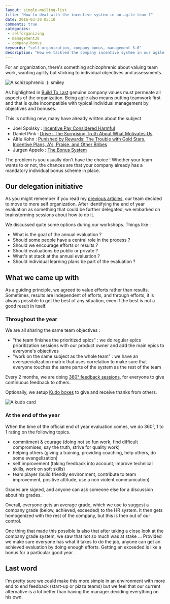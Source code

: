 ```yaml
---
layout: single-mailing-list
title: "How to deal with the incentive system in an agile team ?"
date: 2016-03-30 05:10
comments: true
categories:
 - selforganizing
 - management30
 - company-bonus
keywords: "self organization, company bonus, management 3.0"
description: "How we tackled the company incentive system in our agile team"
---
```

For an organization, there's something schizophrenic about valuing team work, wanting agility but sticking to individual objectives and assessments.

![A schizophrenic :(: smiley]({{site.url}}{{site.baseurl}}/imgs/2016-03-30-how-to-deal-with-the-incentive-system-in-an-agile-team/schizophrenic-smiley.jpg)

As highlighted in [Build To Last](http://www.amazon.com/Built-Last-Successful-Visionary-Essentials/dp/0060516402/ref=sr_1_1?tag=pbourgau-20&amp;ie=UTF8&qid=1459922545&sr=8-1&keywords=build+to+last) genuine company values must permeate all aspects of the organization. Being agile also means putting teamwork first and that is quite incompatible with typical individual management by objectives and bonuses.

This is nothing new, many have already written about the subject

* Joel Spolsky : [Incentive Pay Considered Harmful](http://www.joelonsoftware.com/articles/fog0000000070.html)
* Daniel Pink : [Drive : The Surprising Truth About What Motivates Us](http://www.amazon.com/Drive-Surprising-Truth-About-Motivates/dp/1594484805/ref=sr_1_1?tag=pbourgau-20&amp;ie=UTF8&qid=1459665370&sr=8-1&keywords=drive+daniel+pink)
* Alfie Kohn : [Punished by Rewards: The Trouble with Gold Stars, Incentive Plans, A's, Praise, and Other Bribes](http://www.amazon.com/Punished-Rewards-Trouble-Incentive-Praise/dp/0618001816/ref=sr_1_1?tag=pbourgau-20&amp;ie=UTF8&qid=1459665424&sr=8-1&keywords=punished+by+rewards)
* Jurgen Appelo : [The Bonus System](http://noop.nl/2013/01/the-bonus-system.html)

The problem is you usually don't have the choice ! Whether your team wants to or not, the chances are that your company already has a mandatory individual bonus scheme in place.

## Our delegation initiative

As you might remember if you read my [previous articles](/stop-feeling-like-a-kid-everytime-you-ask-a-day-off/), our team decided to move to more self organization. After identifying the end of year evaluation as something that could be further delegated, we embarked on brainstorming sessions about how to do it.

We discussed quite some options during our workshops. Things like :

* What is the goal of the annual evaluation ?
* Should some people have a central role in the process ?
* Should we encourage efforts or results ?
* Should evaluations be public or private ?
* What's at stack at the annual evaluation ?
* Should individual learning plans be part of the evaluation ?

## What we came up with

As a guiding principle, we agreed to value efforts rather than results. Sometimes, results are independent of efforts, and through efforts, it is always possible to get the best of any situation, even if the best is not a good result in itself.

### Throughout the year

We are all sharing the same team objectives :

* "the team finishes the prioritized epics" : we do regular epics prioritization sessions with our product owner and add the main epics to everyone's objectives
* "work on the same subject as the whole team" : we have an overspecialization matrix that uses correlation to make sure that everyone touches the same parts of the system as the rest of the team

Every 2 months, we are doing [360° feedback sessions](/feedback-on-360-degrees-feedback-session/), for everyone to give continuous feedback to others.

Optionally, we setup [Kudo boxes](https://management30.com/product/workouts/intrinsic-motivation/kudo-box/) to give and receive thanks from others.

![A kudo card]({{site.url}}{{site.baseurl}}/imgs/2016-03-30-how-to-deal-with-the-incentive-system-in-an-agile-team/kudo.jpg)

### At the end of the year

When the time of the official end of year evaluation comes, we do 360°, 1 to 1 rating on the following topics.

   * commitment & courage (doing not so fun work, find difficult compromises, say the truth, strive for quality work)
   * helping others (giving a training, providing coaching, help others, do some evangelization)
   * self improvement (taking feedback into account, improve technical skills, work on soft skills)
   * team player (build friendly environment, contribute to team improvement, positive attitude, use a non violent communication)

Grades are signed, and anyone can ask someone else for a discussion about his grades.

Overall, everyone gets an average grade, which we use to suggest a company grade (below, achieved, exceeded) to the HR system. It then gets homogenized with the rest of the company, but this is then out of our control.

One thing that made this possible is also that after taking a close look at the company grade system, we saw that not so much was at stake ... Provided we make sure everyone has what it takes to do the job, anyone can get an achieved evaluation by doing enough efforts. Getting an exceeded is like a bonus for a particular good year.

## Last word

I'm pretty sure we could make this more simple in an environment with more end to end feedback (start-up or pizza teams) but we feel that our current alternative is a lot better than having the manager deciding everything on his own.
